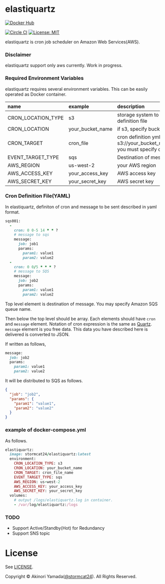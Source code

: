 elastiquartz
==========

[![Docker Hub](http://dockeri.co/image/stormcat24/elastiquartz)](https://hub.docker.com/r/stormcat24/elastiquartz/)

[![Circle CI](https://circleci.com/gh/stormcat24/elastiquartz.svg?style=shield&circle-token=d6f3ed9b32da3b47773715100fe6e66e72636426)](https://circleci.com/gh/stormcat24/elastiquartz)
[![License: MIT](http://img.shields.io/badge/license-MIT-orange.svg)](LICENSE)

elastiquartz is cron job scheduler on Amazon Web Services(AWS).

### Disclaimer

elastiquartz support only aws currently. Work in progress.

### Required Environment Variables

elastiquartz requires several environment variables. This can be easily operated as Docker container.

|name|example|description|
|:---|:---|:---|
|CRON_LOCATION_TYPE|s3|storage system to place cron definition file|
|CRON_LOCATION|your_bucket_name|if s3, specify bucket name|
|CRON_TARGET|cron_file|cron definition yml file path. if s3://your_bucket_name/cron_file.yml, you must specify cron_file|
|EVENT_TARGET_TYPE|sqs|Destination of message|
|AWS_REGION|us-west-2|your AWS region|
|AWS_ACCESS_KEY|your_access_key|AWS access key|
|AWS_SECRET_KEY|your_secret_key|AWS secret key|

### Cron Definition File(YAML)

In elastiquartz, definiton of cron and message to be sent described in yaml format.

```Ruby
sqs001:
  -
    cron: 0 0-5 14 * * ?
    # message to sqs
    message:
      job: job1
      params:
        param1: value1
        param2: value2
  -
    cron: 0 0/5 * * * ?
    # message to SQS
    message:
      job: job2
      params:
        param1: value1
        param2: value2

```

Top level element is destination of message. You may specify Amazon SQS queue name.

Then below the top level should be array. Each elements should have `cron` and `message` element. Notation of cron expression is the same as [Quartz](http://quartz-scheduler.org/documentation/quartz-2.x/tutorials/tutorial-lesson-06).
`message` element is you free data. This data you have described here is delivered is converted to JSON.

If written as follows,

```Ruby
message:
  job: job2
  params:
    param1: value1
    param2: value2
```

It will be distributed to SQS as follows.

```JSON
{
  "job": "job2",
  "params": {
    "param1": "value1",
    "param2": "value2"
  }
}
```

### example of docker-compose.yml

As follows.

```Ruby
elastiquartz:
  image: stormcat24/elastiquartz:latest
  environment:
    CRON_LOCATION_TYPE: s3
    CRON_LOCATION: your_bucket_name
    CRON_TARGET: cron_file_name
    EVENT_TARGET_TYPE: sqs
    AWS_REGION: us-west-2
    AWS_ACCESS_KEY: your_access_key
    AWS_SECRET_KEY: your_secret_key
  volumes:
    # output /logs/elastiquartz.log in container.
    - /var/log/elastiquartz:/logs
```

### TODO

* Support Active/Standby(Hot) for Redundancy
* Support SNS topic

License
===
See [LICENSE](LICENSE).

Copyright © Akinori Yamada([@stormcat24](https://twitter.com/stormcat24)). All Rights Reserved.
